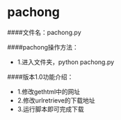 # pachong

####文件名：pachong.py

####pachong操作方法：
* 1.进入文件夹，python pachong.py

####版本1.0功能介绍：
* 1.修改gethtml中的网址
* 2.修改urlretrieve的下载地址
* 3.运行脚本即可完成下载
